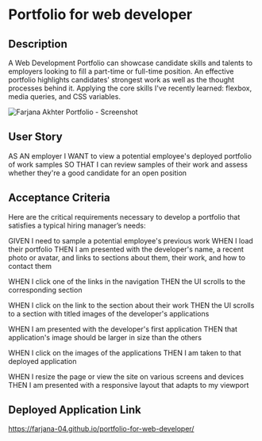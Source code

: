 # Portfolio for web developer

## Description

A Web Development Portfolio can showcase candidate skills and talents to employers looking to fill a part-time or full-time position. An effective portfolio highlights candidates' strongest work as well as the thought processes behind it. Applying the core skills I've recently learned: flexbox, media queries, and CSS variables.

![Farjana Akhter Portfolio - Screenshot](https://github.com/Farjana-04/portfolio-for-web-developer/assets/92415181/62cf75c0-c167-48fe-ac95-89b18e21e00c)


## User Story

AS AN employer
I WANT to view a potential employee's deployed portfolio of work samples
SO THAT I can review samples of their work and assess whether they're a good candidate for an open position

## Acceptance Criteria

Here are the critical requirements necessary to develop a portfolio that satisfies a typical hiring manager’s needs:

GIVEN I need to sample a potential employee's previous work
WHEN I load their portfolio
THEN I am presented with the developer's name, a recent photo or avatar, and links to sections about them, their work, and how to contact them

WHEN I click one of the links in the navigation
THEN the UI scrolls to the corresponding section

WHEN I click on the link to the section about their work
THEN the UI scrolls to a section with titled images of the developer's applications

WHEN I am presented with the developer's first application
THEN that application's image should be larger in size than the others

WHEN I click on the images of the applications
THEN I am taken to that deployed application

WHEN I resize the page or view the site on various screens and devices
THEN I am presented with a responsive layout that adapts to my viewport

## Deployed Application Link

https://farjana-04.github.io/portfolio-for-web-developer/






